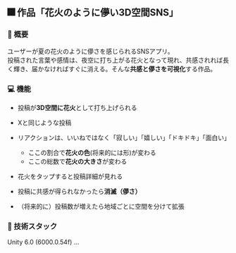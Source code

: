 
## 🎆 作品「花火のように儚い3D空間SNS」
### 🌟 概要
ユーザーが夏の花火のように儚さを感じられるSNSアプリ。  
投稿された言葉や感情は、夜空に打ち上がる花火となって現れ、共感されれば長く輝き、届かなければすぐに消える。そんな**共感と儚さを可視化**する作品。

### 💻 機能
- 投稿が**3D空間に花火**として打ち上げられる
- Xと同じような投稿
- リアクションは、いいねではなく「寂しい」「嬉しい」「ドキドキ」「面白い」
    - ここの割合で**花火の色**(将来的には形)が変わる
    - ここの総数で**花火の大きさ**が変わる
- 花火をタップすると投稿詳細が見れる
- 投稿に共感が得られなかったら**消滅（儚さ）**

- （将来的に）投稿数が増えたら地域ごとに空間を分けて拡張


### 🔧 技術スタック
Unity 6.0 (6000.0.54f)
…